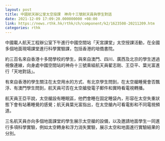 ```yaml
---
layout: post
title: 中國航天辦公室太空授課　神舟十三號航天員與學生對話
date: 2021-12-09 17:09:20.000000000 +08:00
link: https://news.rthk.hk/rthk/ch/component/k2/1623508-20211209.htm
categories: rthk
---
```


中國載人航天工程辦公室下午進行中國空間站「天宮課堂」太空授課活動，在全國多個地面現場課堂進行科學實驗課，包括香港的培僑書院。

約三百名來自香港十多間學校的學生，與來自澳門、四川、廣西及北京的學生透過視像連線，向身處中國空間站的神舟十三號乘組航天員翟志剛、王亞平、葉光富進行「天地對話」。

有來自香港的學生關注在太空用水的方式、有北京學生問到，在太空艙睡覺會否飄浮、有澳門學生問到，航天員可否在太空艙發電子郵件和實時看電視轉播。

航天員王亞平說，太空艙設有睡眠區，他們會睡在固定睡袋內，形容在太空失重狀態下會有站著睡覺的感覺；航天員葉光富指出，在太空艙內可看電影和不同電視頻道。

三名航天員亦向多個地面課堂的學生展示太空艙的設備，以及邀請地面學生一同進行多項科學實驗，例如太空轉身和浮力消失實驗，展示太空和地面進行實驗結果的分別。
